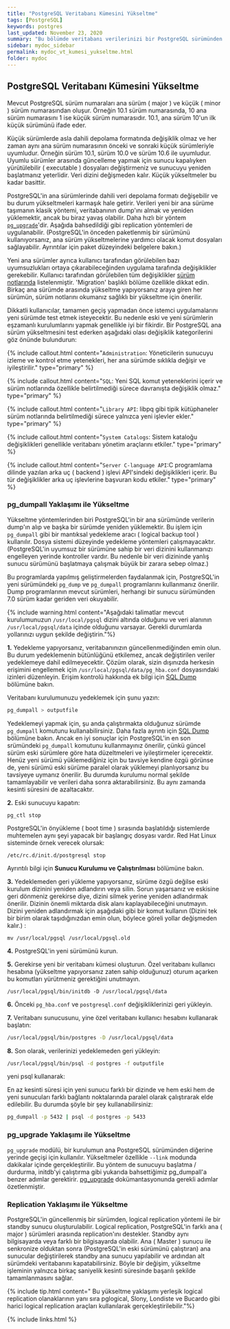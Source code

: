 ```yaml
---
title: "PostgreSQL Veritabanı Kümesini Yükseltme"
tags: [PostgreSQL]
keywords: postgres
last_updated: November 23, 2020
summary: "Bu bölümde veritabanı verilerinizi bir PostgreSQL sürümünden daha yenisine nasıl yükselteceğiniz anlatılmaktadır."
sidebar: mydoc_sidebar
permalink: mydoc_vt_kumesi_yukseltme.html
folder: mydoc
---
```


## PostgreSQL Veritabanı Kümesini Yükseltme

Mevcut PostgreSQL sürüm numaraları ana sürüm ( major ) ve küçük ( minor ) sürüm numarasından oluşur. Örneğin 10.1 sürüm numarasında, 10 ana sürüm numarasını 1 ise küçük sürüm numarasıdır. 10.1, ana sürüm 10'un ilk küçük sürümünü ifade eder.

Küçük sürümlerde asla dahili depolama formatında değişiklik olmaz ve her zaman aynı ana sürüm numarasının önceki ve sonraki küçük sürümleriyle uyumludur. Örneğin sürüm 10.1, sürüm 10.0 ve sürüm 10.6 ile uyumludur. Uyumlu sürümler arasında güncelleme yapmak için sunucu kapalıyken yürütülebilir ( executable ) dosyaları değiştirmeniz ve sunucuyu yeniden başlatmanız yeterlidir. Veri dizini değişmeden kalır. Küçük yükseltmeler bu kadar basittir.

PostgreSQL'in ana sürümlerinde dahili veri depolama formatı değişebilir ve bu durum yükseltmeleri karmaşık hale getirir. Verileri yeni bir ana sürüme taşımanın klasik yöntemi, veritabanının dump'ını almak ve yeniden yüklemektir, ancak bu biraz yavaş olabilir. Daha hızlı bir yöntem [`pg_upgrade`](https://www.postgresql.org/docs/13/pgupgrade.html)'dir. Aşağıda bahsedildiği gibi replication yöntemleri de uygulanabilir. (PostgreSQL'in önceden paketlenmiş bir sürümünü kullanıyorsanız, ana sürüm yükseltmelerine yardımcı olacak komut dosyaları sağlayabilir. Ayrıntılar için paket düzeyindeki belgelere bakın.)

Yeni ana sürümler ayrıca kullanıcı tarafından görülebilen bazı uyumsuzlukları ortaya çıkarabileceğinden uygulama tarafında değişiklikler gerekebilir. Kullanıcı tarafından görülebilen tüm değişiklikler [sürüm notlarında](https://www.postgresql.org/docs/current/release.html) listelenmiştir. 'Migration' başlıklı bölüme özellikle dikkat edin. Birkaç ana sürümde arasında yükseltme yapıyorsanız araya giren her sürümün, sürüm notlarını okumanız sağlıklı bir yükseltme için önerilir.

Dikkatli kullanıcılar, tamamen geçiş yapmadan önce istemci uygulamalarını yeni sürümde test etmek isteyecektir. Bu nedenle eski ve yeni sürümlerin eşzamanlı kurulumlarını yapmak genellikle iyi bir fikirdir. Bir PostgreSQL ana sürüm yükseltmesini test ederken aşağıdaki olası değişiklik kategorilerini göz önünde bulundurun:

{% include callout.html content="`Administration`: Yöneticilerin sunucuyu izleme ve kontrol etme yetenekleri, her ana sürümde sıklıkla değişir ve iyileştirilir." type="primary" %}

{% include callout.html content="`SQL`: Yeni SQL komut yeteneklerini içerir ve sürüm notlarında özellikle belirtilmediği sürece davranışta değişiklik olmaz." type="primary" %}

{% include callout.html content="`Library API`: libpq gibi tipik kütüphaneler sürüm notlarında belirtilmediği sürece yalnızca yeni işlevler ekler." type="primary" %}

{% include callout.html content="`System Catalogs`: Sistem kataloğu değişiklikleri genellikle veritabanı yönetim araçlarını etkiler." type="primary" %}

{% include callout.html content="`Server C-language API`:C programlama dilinde yazılan arka uç ( backend ) işlevi API'sindeki değişiklikleri içerir. Bu tür değişiklikler arka uç işlevlerine başvuran kodu etkiler." type="primary" %}

### pg_dumpall Yaklaşımı ile Yükseltme

Yükseltme yöntemlerinden biri PostgreSQL'in bir ana sürümünde verilerin dump'ın alıp ve başka bir sürümde yeniden yüklemektir. Bu işlem için `pg_dumpall` gibi bir mantıksal yedekleme aracı ( logical backup tool ) kullanılır. Dosya sistemi düzeyinde yedekleme yöntemleri çalışmayacaktır. (PostgreSQL'in uyumsuz bir sürümüne sahip bir veri dizinini kullanmanızı engelleyen yerinde kontroller vardır. Bu nedenle bir veri dizininde yanlış sunucu sürümünü başlatmaya çalışmak büyük bir zarara sebep olmaz.)

Bu programlarda yapılmış geliştirmelerden faydalanmak için, PostgreSQL'in yeni sürümündeki `pg_dump` ve `pg_dumpall` programlarını kullanmanız önerilir. Dump programlarının mevcut sürümleri, herhangi bir sunucu sürümünden 7.0 sürüm kadar geriden veri okuyabilir.

{% include warning.html content="Aşağıdaki talimatlar mevcut kurulumunuzun `/usr/local/pgsql` dizini altında olduğunu ve veri alanının `/usr/local/pgsql/data` içinde olduğunu varsayar. Gerekli durumlarda yollarınızı uygun şekilde değiştirin."%}

**1.** Yedekleme yapıyorsanız, veritabanınızın güncellenmediğinden emin olun. Bu durum yedeklemenin bütünlüğünü etkilemez, ancak değiştirilen veriler yedeklemeye dahil edilmeyecektir. Çözüm olarak, sizin dışınızda herkesin erişimini engellemek için `/usr/local/pgsql/data/pg_hba.conf` dosyasındaki izinleri düzenleyin. Erişim kontrolü hakkında ek bilgi için [SQL Dump]("") bölümüne bakın.

Veritabanı kurulumunuzu yedeklemek için şunu yazın:

```bash
pg_dumpall > outputfile
```

Yedeklemeyi yapmak için, şu anda çalıştırmakta olduğunuz sürümde `pg_dumpall` komutunu kullanabilirsiniz. Daha fazla ayrıntı için [SQL Dump]("") bölümüne bakın. Ancak en iyi sonuçlar için PostgreSQL'in en son srümündeki `pg_dumpall` komutunu kullanmayınız önerilir, çünkü güncel sürüm eski sürümlere göre hata düzeltmeleri ve iyileştirmeler içerecektir. Henüz yeni sürümü yüklemediğiniz için bu tavsiye kendine özgü görünse de, yeni sürümü eski sürüme paralel olarak yüklemeyi planlıyorsanız bu tavsiyeye uymanız önerilir. Bu durumda kurulumu normal şekilde tamamlayabilir ve verileri daha sonra aktarabilirsiniz. Bu aynı zamanda kesinti süresini de azaltacaktır.

**2.** Eski sunucuyu kapatın:

```shell
pg_ctl stop
```

PostgreSQL'in önyükleme ( boot time ) sırasında başlatıldığı sistemlerde muhtemelen aynı şeyi yapacak bir başlangıç ​​dosyası vardır. Red Hat Linux sisteminde örnek verecek olursak:

```shell
/etc/rc.d/init.d/postgresql stop
```

Ayrıntılı bilgi için **Sunucu Kurulumu ve Çalıştırılması** bölümüne bakın.

**3.** Yedeklemeden geri yükleme yapıyorsanız, sürüme özgü değilse eski kurulum dizinini yeniden adlandırın veya silin. Sorun yaşarsanız ve eskisine geri dönmeniz gerekirse diye, dizini silmek yerine yeniden adlandırmak önerilir. Dizinin önemli miktarda disk alanı kaplayabileceğini unutmayın. Dizini yeniden adlandırmak için aşağıdaki gibi bir komut kullanın (Dizini tek bir birim olarak taşıdığınızdan emin olun, böylece göreli yollar değişmeden kalır.) :

```shell
mv /usr/local/pgsql /usr/local/pgsql.old
```

**4.** PostgreSQL'in yeni sürümünü kurun.

**5.** Gerekirse yeni bir veritabanı kümesi oluşturun. Özel veritabanı kullanıcı hesabına (yükseltme yapıyorsanız zaten sahip olduğunuz) oturum açarken bu komutları yürütmeniz gerektiğini unutmayın.

```shell
/usr/local/pgsql/bin/initdb -D /usr/local/pgsql/data
```

**6.** Önceki `pg_hba.conf` ve `postgresql.conf` değişikliklerinizi geri yükleyin.

**7.** Veritabanı sunucusunu, yine özel veritabanı kullanıcı hesabını kullanarak başlatın:

```bash
/usr/local/pgsql/bin/postgres -D /usr/local/pgsql/data
```

**8.** Son olarak, verilerinizi yedeklemeden geri yükleyin:

```bash
/usr/local/pgsql/bin/psql -d postgres -f outputfile
```

yeni psql kullanarak:

En az kesinti süresi için yeni sunucu farklı bir dizinde ve hem eski hem de yeni sunucuları farklı bağlantı noktalarında paralel olarak çalıştırarak elde edilebilir. Bu durumda şöyle bir şey kullanabilirsiniz:

```bash
pg_dumpall -p 5432 | psql -d postgres -p 5433
```

### pg_upgrade Yaklaşımı ile Yükseltme

`pg_upgrade` modülü, bir kurulumun ana PostgreSQL sürümünden diğerine yerinde geçişi için kullanılır. Yükseltmeler özellikle `--link` modunda dakikalar içinde gerçekleştirilir. Bu yöntem de sunucuyu başlatma / durdurma, initdb'yi çalıştırma gibi yukarıda bahsettiğimiz pg_dumpall'a benzer adımlar gerektirir. [pg_upgrade](https://www.postgresql.org/docs/current/pgupgrade.html) dokümantasyonunda gerekli adımlar özetlenmiştir.

### Replication Yaklaşımı ile Yükseltme

PostgreSQL'in güncellenmiş bir sürümden, logical replication yöntemi ile bir standby sunucu oluşturulabilir. Logical replication, PostgreSQL'in farklı ana ( major ) sürümleri arasında replication'ını destekler. Standby aynı bilgisayarda veya farklı bir bilgisayarda olabilir. Ana ( Master ) sunucu ile senkronize olduktan sonra (PostgreSQL'in eski sürümünü çalıştıran) ana sunucular değiştirilerek standby ana sunucu yapılabilir ve ardından alt sürümdeki veritabanını kapatabilirsiniz. Böyle bir değişim, yükseltme işleminin yalnızca birkaç saniyelik kesinti süresinde başarılı şekilde tamamlanmasını sağlar.

{% include tip.html content=" Bu yükseltme yaklaşımı yerleşik logical replication olanaklarının yanı sıra pglogical, Slony, Londiste ve Bucardo gibi harici logical replication araçları kullanılarak gerçekleştirilebilir."%}

{% include links.html %}
